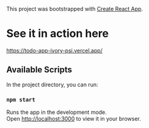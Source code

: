 

This project was bootstrapped with [Create React App](https://github.com/facebook/create-react-app).

# See it in action here
https://todo-app-ivory-psi.vercel.app/

## Available Scripts

In the project directory, you can run:

### `npm start`

Runs the app in the development mode.\
Open [http://localhost:3000](http://localhost:3000) to view it in your browser.
